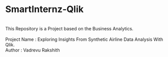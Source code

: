 # SmartInternz-Qlik
<br> This Repository is a Project based on the Business Analytics. </br>
<br> Project Name : Exploring Insights From Synthetic Airline Data Analysis With Qlik. </br>
Author : Vadrevu Rakshith

